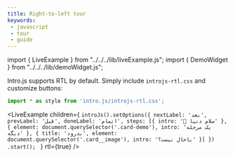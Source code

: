 ```yaml
---
title: Right-to-left tour
keywords:
 - javascript
 - tour
 - guide
---
```


import { LiveExample } from "../../../lib/liveExample.js";
import { DemoWidget } from "../../../lib/demoWidget.js";

Intro.js supports RTL by default. Simply include `introjs-rtl.css` and customize buttons:

```javascript
import * as style from 'intro.js/introjs-rtl.css';
```

<LiveExample children={
`introJs().setOptions({
  nextLabel: 'بعد',
  prevLabel: 'قبل',
  doneLabel: 'اتمام',
  steps: [{
    intro: '👋 سلام دنیا'
  },
  {
    element: document.querySelector('.card-demo'),
    intro: 'یک مرحله دیگه'
  },
  {
    title: 'بدرود',
    element: document.querySelector('.card__image'),
    intro: 'باحال نیست؟'
  }]
})
.start();
`
} rtl={true} />

<br/>

<DemoWidget populate={0}></DemoWidget>

